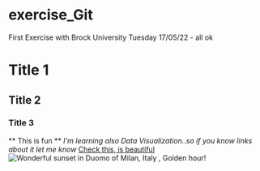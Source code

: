 # exercise_Git
First Exercise with Brock University
Tuesday 17/05/22  - all ok
# Title 1
## Title 2
### Title 3
** This is fun **
*I'm learning also Data Visualization..so if you know links about it let me know*
[Check this, is beautiful](http://www.dear-data.com/theproject)
![Wonderful sunset in Duomo of Milan, Italy , Golden hour! ](exercise_Git/duomo.jpg)
[^1]: Markdown is fun 
